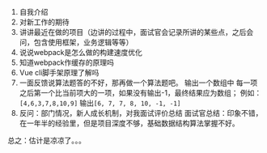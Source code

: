 1. 自我介绍
2. 对新工作的期待
3. 讲讲最近在做的项目（边讲的过程中，面试官会记录所讲的某些点，之后会问，包含使用框架，业务逻辑等等）
4. 说说webpack是怎么做的构建速度优化
5. 知道webpack作缓存的原理吗
6. Vue cli脚手架原理了解吗
7. 一面反馈说算法题答的不好，那再做一个算法题吧。
输出一个数组中 每一项之后第一个比当前项大的一项，如果没有输出-1，最终结果应为数组；
例如：`[4,6,3,7,8,10,9]` 输出`[6, 7, 7, 8, 10, -1, -1]`
8. 反问：部门情况，新人成长机制，对我面试评价总结
面试官总结：印象不错，在一年半的经验里，但是项目深度不够，基础数据结构算法掌握不好。

总之：估计是凉凉了。。。